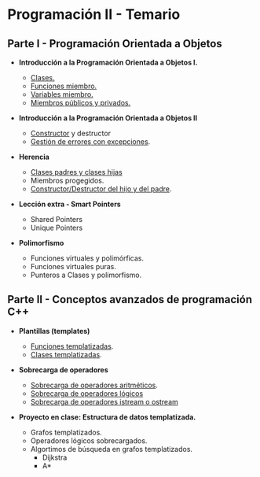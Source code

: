 # Programación II - Temario

## Parte I - Programación Orientada a Objetos
 * **Introducción a la Programación Orientada a Objetos I.**
   * [Clases.](./temario/clases.md)
   * [Funciones miembro.](./temario/clases.md)
   * [Variables miembro.](./temario/clases.md)
   * [Miembros públicos y privados.](./temario/clasesII.md)
 * **Introducción a la Programación Orientada a Objetos II**
   * [Constructor](./temario/clasesIII.md) y destructor
   * [Gestión de errores con excepciones](./temario/excepciones.md).
   

 * **Herencia**
   * [Clases padres y clases hijas](./temario/herencia.md)
   * Miembros progegidos.
   * [Constructor/Destructor del hijo y del padre](./temario/herenciaII.md).

 * **Lección extra - Smart Pointers**
   * Shared Pointers
   * Unique Pointers

 * **Polimorfismo**
   * Funciones virtuales y polimórficas.
   * Funciones virtuales puras.
   * Punteros a Clases y polimorfismo.

## Parte II - Conceptos avanzados de programación C++

 * **Plantillas (templates)**
   * [Funciones templatizadas](temario/funcionestempl.md).
   * [Clases templatizadas](temario/clasescionestempl.md).
  
 * **Sobrecarga de operadores**
   * [Sobrecarga de operadores aritméticos](temario/sobrecargaopar.md).
   * [Sobrecarga de operadores lógicos](temario/sobrecargaoplog.md)
   * [Sobrecarga de operadores istream o ostream](temario/sobrecargaopos.md)

 * **Proyecto en clase: Estructura de datos templatizada.**
   * Grafos templatizados.
   * Operadores lógicos sobrecargados.
   * Algortimos de búsqueda en grafos templatizados.
     * Dijkstra
     * A*